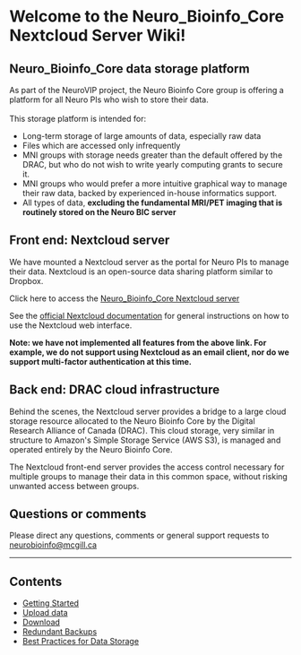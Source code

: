# Welcome to the Neuro_Bioinfo_Core Nextcloud Server Wiki!


## Neuro_Bioinfo_Core data storage platform
As part of the NeuroVIP project, the Neuro Bioinfo Core group is offering a platform for all Neuro PIs who wish to store their data.  
&nbsp;  
This storage platform is intended for:
* Long-term storage of large amounts of data, especially raw data
* Files which are accessed only infrequently
* MNI groups with storage needs greater than the default offered by the DRAC, but who do not wish to write yearly computing grants to secure it.
* MNI groups who would prefer a more intuitive graphical way to manage their raw data, backed by experienced in-house informatics support.
* All types of data, **excluding the fundamental MRI/PET imaging that is routinely stored on the Neuro BIC server**

## Front end: Nextcloud server
We have mounted a Nextcloud server as the portal for Neuro PIs to manage their data. Nextcloud is an open-source data sharing platform similar to Dropbox.

Click here to access the [Neuro_Bioinfo_Core Nextcloud server](https://neurobioinfo.github.io/Neuro_Bioinfo_Core.Nextcloud)

See the [official Nextcloud documentation](https://docs.nextcloud.com/server/latest/user_manual/en/webinterface.html) for general instructions on how to use the Nextcloud web interface.  

**Note: we have not implemented all features from the above link. For example, we do not support using Nextcloud as an email client, nor do we support multi-factor authentication at this time.**

## Back end: DRAC cloud infrastructure
Behind the scenes, the Nextcloud server provides a bridge to a large cloud storage resource allocated to the Neuro Bioinfo Core by the Digital Research Alliance of Canada (DRAC). This cloud storage, very similar in structure to Amazon's Simple Storage Service (AWS S3), is managed and operated entirely by the Neuro Bioinfo Core. 

The Nextcloud front-end server provides the access control necessary for multiple groups to manage their data in this common space, without risking unwanted access between groups.

## Questions or comments
Please direct any questions, comments or general support requests to neurobioinfo@mcgill.ca

 - - - -

## Contents
- [Getting Started](getting_started.md)
- [Upload data](upload_data.md)
- [Download](download_data.md)
- [Redundant Backups](redundant_backups.md)
- [Best Practices for Data Storage](bpds.md)
